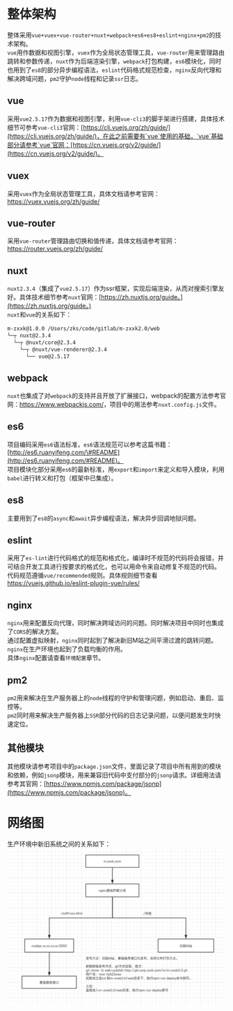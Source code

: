 # 整体架构
整体采用`vue+vuex+vue-router+nuxt+webpack+es6+es8+eslint+nginx+pm2`的技术架构。  
`vue`用作数据和视图引擎，`vuex`作为全局状态管理工具，`vue-router`用来管理路由跳转和参数传递，`nuxt`作为后端渲染引擎，`webpack`打包构建，`es6`模块化，同时也用到了`es8`的部分异步编程语法，`eslint`代码格式规范检查，`nginx`反向代理和解决跨域问题，`pm2`守护`node`线程和记录`ssr`日志。
## vue
采用`vue2.5.17`作为数据和视图引擎，利用`vue-cli3`的脚手架进行搭建，具体技术细节可参考`vue-cli3`官网：[https://cli.vuejs.org/zh/guide/](https://cli.vuejs.org/zh/guide/)，在此之前需要有`vue`使用的基础，`vue`基础部分请参考`vue`官网：[https://cn.vuejs.org/v2/guide/](https://cn.vuejs.org/v2/guide/)。 
## vuex
采用`vuex`作为全局状态管理工具，具体文档请参考官网：<https://vuex.vuejs.org/zh/guide/> 
## vue-router
采用`vue-router`管理路由切换和值传递，具体文档请参考官网：<https://router.vuejs.org/zh/guide/>
## nuxt
`nuxt2.3.4`（集成了`vue2.5.17`）作为ssr框架，实现后端渲染，从而对搜索引擎友好。具体技术细节参考`nuxt`官网：[https://zh.nuxtjs.org/guide。](https://zh.nuxtjs.org/guide。)  
`nuxt`和`vue`的关系如下：  
``` 
m-zxxk@1.0.0 /Users/zks/code/gitlab/m-zxxk2.0/web  
└─┬ nuxt@2.3.4  
  └─┬ @nuxt/core@2.3.4  
    └─┬ @nuxt/vue-renderer@2.3.4  
      └── vue@2.5.17
```
## webpack
`nuxt`也集成了对`webpack`的支持并且开放了扩展接口，webpack的配置方法参考官网：<https://www.webpackjs.com/>，项目中的用法参考`nuxt.config.js`文件。
## es6
项目编码采用`es6`语法标准，`es6`语法规范可以参考这篇书籍：[http://es6.ruanyifeng.com/\#README](http://es6.ruanyifeng.com/#README)。  
项目模块化部分采用`es6`的最新标准，用`export`和`import`来定义和导入模块，利用`babel`进行转义和打包（框架中已集成）。
## es8
主要用到了`es8`的`async`和`await`异步编程语法，解决异步回调地狱问题。
## eslint
采用了`es-lint`进行代码格式的规范和格式化，编译时不规范的代码将会报错，并可结合开发工具进行按要求的格式化，也可以用命令来自动修复不规范的代码。  
代码规范遵循`vue/recommended`规则。具体规则细节查看<https://vuejs.github.io/eslint-plugin-vue/rules/>  
## nginx
`nginx`用来配置反向代理，同时解决跨域访问的问题。同时解决项目中同时也集成了`CORS`的解决方案。  
通过配置虚拟映射，`nginx`同时起到了解决新旧M站之间平滑过渡的跳转问题。
`nginx`在生产环境也起到了负载均衡的作用。  
具体`nginx`配置请查看`环境配置`章节。
## pm2
`pm2`用来解决在生产服务器上的`node`线程的守护和管理问题，例如启动、重启、监控等。  
`pm2`同时用来解决生产服务器上`SSR`部分代码的日志记录问题，以便问题发生时快速定位。
## 其他模块
其他模块请参考项目中的`package.json`文件，里面记录了项目中所有用到的模块和依赖，例如`jsonp`模块，用来兼容旧代码中支付部分的`jsonp`请求。详细用法请参考其官网：[https://www.npmjs.com/package/jsonp](https://www.npmjs.com/package/jsonp)。

# 网络图
生产环境中新旧系统之间的关系如下：  
![](../.gitbook/assets/m-zxxk2.0-network.jpg) 

